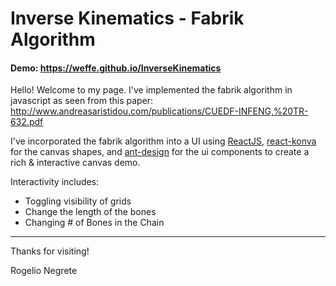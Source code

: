 # Inverse Kinematics - Fabrik Algorithm

#### Demo: https://weffe.github.io/InverseKinematics

Hello! Welcome to my page. I've implemented the fabrik algorithm in javascript as seen from this paper: http://www.andreasaristidou.com/publications/CUEDF-INFENG,%20TR-632.pdf

I've incorporated the fabrik algorithm into a UI using [ReactJS](https://facebook.github.io/react/), [react-konva](https://github.com/lavrton/react-konva) for the canvas
shapes, and [ant-design](https://ant.design/docs/react/introduce) for the ui components to create a rich & interactive canvas demo.

Interactivity includes:

* Toggling visibility of grids
* Change the length of the bones
* Changing # of Bones in the Chain


----

Thanks for visiting!

Rogelio Negrete



